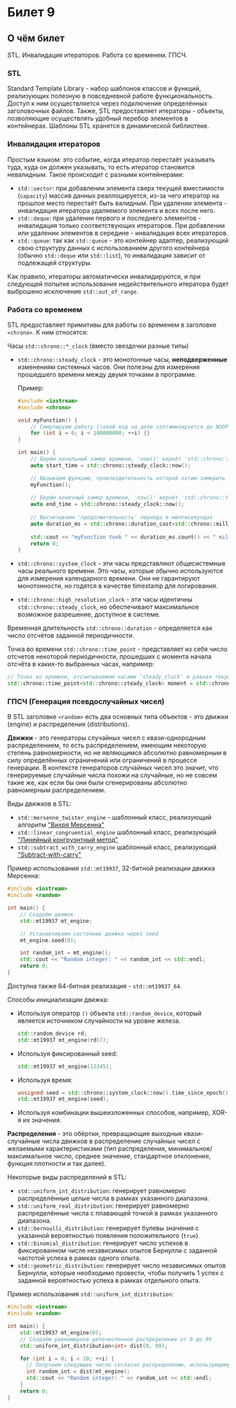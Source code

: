 # Билет 9
## О чём билет
STL. Инвалидация итераторов. Работа со временем. ГПСЧ.

### STL
Standard Template Library - набор шаблонов классов и функций, реализующих полезную в повседневной работе функциональность. Доступ к ним осуществляется
через подключение определённых заголовочных файлов. Также, STL предоставляет итераторы - объекты, позволяющие осуществлять удобный перебор элементов
в контейнерах. Шаблоны STL хранятся в динамической библиотеке.

### Инвалидация итераторов
Простым языком: это событие, когда итератор перестаёт указывать туда, куда он должен указывать, то есть итератор становится невалидным. Такое происходит с разными контейнерами:
- `std::vector`: при добавлении элемента сверх текущей вместимости (`capacity`) массив данных реаллоцируется, из-за чего
  итератор на прошлое место перестаёт быть валидным. При удалении элемента - инвалидация итератора удаляемого элемента и
  всех после него.
- `std::deque`: при удалении первого и последнего элементов - инвалидация только соответствующих итераторов. При добавлении
  или удалении элементов в середине - инвалидация всех итераторов.
- `std::queue`: так как `std::queue` - это контейнер адаптер, реализующий свою структуру данных с использованием другого
  контейнера (обычно `std::deque` или `std::list`), то инвалидация зависит от подлежащей структуры.

Как правило, итераторы автоматически инвалидируются, и при следующей попытке использования недействительного итератора
будет выброшено исключение `std::out_of_range`.

### Работа со временем
STL предоставляет примитивы для работы со временем в заголовке `<chrono>`. К ним относятся:

Часы `std::chrono::*_clock` (вместо звездочки разные типы)
  - `std::chrono::steady_clock` - это монотонные часы, **неподверженные** изменениям системных часов. Они полезны для
    измерения прошедшего времени между двумя точками в программе.
    
    Пример:
    ```cpp
    #include <iostream>
    #include <chrono>

    void myFunction() {
        // Симулируем работу (такой код на деле соптимизируется до NOOP при флаге оптимизации -O3)
        for (int i = 0; i < 100000000; ++i) {}
    }

    int main() {
        // Берём начальный замер времени, 'now()' вернёт 'std::chrono::time_point<std::chrono::steady_clock>'
        auto start_time = std::chrono::steady_clock::now();

        // Вызываем функцию, производительность которой хотим замерить
        myFunction();
        
        // Берём конечный замер времени, 'now()' вернёт 'std::chrono::time_point<std::chrono::steady_clock>'
        auto end_time = std::chrono::steady_clock::now();
        
        // Высчитываем 'продолжительность' периода в миллисекундах
        auto duration_ms = std::chrono::duration_cast<std::chrono::milliseconds>(end_time - start_time);
        
        std::cout << "myFunction took " << duration_ms.count() << " milliseconds to execute." << std::endl;
        return 0;
    }
    ```
  - `std::chrono::system_clock` - эти часы представляют общесистемные часы реального времени. Это часы, которые обычно 
    используются для измерения календарного времени. Они не гарантируют монотонности, но годятся в качестве timestamp для логирования.
  - `std::chrono::high_resolution_clock` - эти часы идентичны `std::chrono::steady_clock`, но обеспечивают максимальное
    возможное разрешение, доступное в системе.

Временная длительность `std::chrono::duration` - определяется как число отсчётов заданной периодичности.

Точка во времени `std::chrono::time_point` - представляет из себя число отсчетов некоторой периодичности, прошедших
с момента начала отсчёта в каких-то выбранных часах, например:
```cpp
// Точка во времени, отсчитываемом часами 'steady_clock' и равная текущему монотонному времени в моменте
std::chrono::time_point<std::chrono::steady_clock> moment = std::chrono::steady_clock::now();
```

### ГПСЧ (Генерация псевдослучайных чисел)
В STL заголовке `<random>` есть два основных типа объектов - это движки (engine) и распределения (distributions).

**Движки** - это генераторы случайных чисел с квази-однородным распределением, то есть распределением, имеющим
некоторую степень равномерности, но не являющимся абсолютно равномерным в силу определённых ограничений или ограничений
в процессе генерации. В контексте генераторов случайных чисел это значит, что генерируемые случайные числа похожи на
случайные, но не совсем такие же, как если бы они были сгенерированы абсолютно равномерным распределением.

Виды движков в STL:
- `std::mersenne_twister_engine` - шаблонный класс, реализующий алгоритм ["Вихря Мерсенна"](https://en.wikipedia.org/wiki/Mersenne_Twister)
- `std::linear_congruential_engine` шаблонный класс, реализующий ["Линейный конгруэнтный метод"](https://en.wikipedia.org/wiki/Linear_congruential_generator)
- `std::subtract_with_carry_engine` шаблонный класс, реализующий ["Subtract-with-carry"](https://en.wikipedia.org/wiki/Subtract_with_carry)

Пример использования `std::mt19937`, 32-битной реализации движка Мерсенна:
```cpp
#include <iostream>
#include <random>

int main() {
    // Создаём движок
    std::mt19937 mt_engine;

    // Устанавливаем состояние движка через seed
    mt_engine.seed(0);

    int random_int = mt_engine();
    std::cout << "Random integer: " << random_int << std::endl;
    return 0;
}
```
Доступна также 64-битная реализация - `std::mt19937_64`.

Способы инициализации движка:
- Используя оператор `()` объекта `std::random_device`, который является источником случайности на уровне железа.
  ```cpp
  std::random_device rd;
  std::mt19937 mt_engine(rd());
  ```
- Используя фиксированный seed:
  ```cpp
  std::mt19937 mt_engine(12345);
  ```
- Используя время:
  ```cpp
  unsigned seed = std::chrono::system_clock::now().time_since_epoch().count();
  std::mt19937 mt_engine(seed);
  ```
- Используя комбинации вышеизложенных способов, например, XOR-я их значения.

**Распределения** - это обёртки, превращающие выходные квази-случайные числа движков в распределение случайных чисел
с желаемыми характеристиками (тип распределения, минимальное/максимальное число, среднее значение, стандартное отклонение,
функция плотности и так далее).

Некоторые виды распределений в STL:
- `std::uniform_int_distribution`: генерирует равномерно распределённые целые числа в рамках указанного диапазона.
- `std::uniform_real_distribution`: генерирует равномерно распределённые числа с плавающей точкой в рамках указанного диапазона.
- `std::bernoulli_distribution`: генерирует булевы значения с указанной вероятностью появления положительного (`true`).
- `std::binomial_distribution`: генерирует число успехов в фиксированном числе независимых опытов Бернулли с заданной частотой успеха в рамках одного опыта.
- `std::geometric_distribution`: генерирует число независимых опытов Бернулли, которые необходимо провести, чтобы получить 1 успех с заданной вероятностью успеха в рамках отдельного опыта.

Пример использования `std::uniform_int_distribution`:
```cpp
#include <iostream>
#include <random>

int main() {
    std::mt19937 mt_engine(0);
    // Создаём равномерное целочисленное распределение от 0 до 99
    std::uniform_int_distribution<int> dist(0, 99);

    for (int i = 0; i < 10; ++i) {
      // Получаем следующее число согласно распределению, использующему 32-битный движок Мерсенна
      int random_int = dist(mt_engine);
      std::cout << "Random integer: " << random_int << std::endl;
    }
    return 0;
}
```
